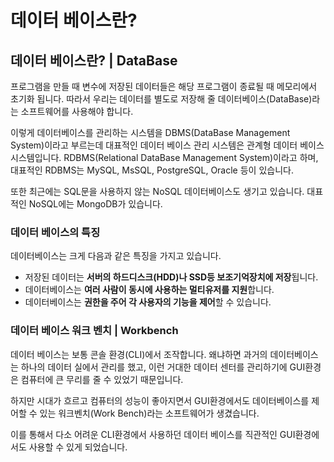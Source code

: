 # 데이터 베이스란?

##  데이터 베이스란? \| DataBase

 프로그램을 만들 때 변수에 저장된 데이터들은 해당 프로그램이 종료될 때 메모리에서 초기화 됩니다. 따라서 우리는 데이터를 별도로 저장해 줄 데이터베이스\(DataBase\)라는 소프트웨어를 사용해야 합니다. 

 이렇게 데이터베이스를 관리하는 시스템을 DBMS\(DataBase Management System\)이라고 부르는데 대표적인 데이터 베이스 관리 시스템은 관계형 데이터 베이스 시스템입니다. RDBMS\(Relational DataBase Management System\)이라고 하며, 대표적인 RDBMS는 MySQL, MsSQL, PostgreSQL, Oracle 등이 있습니다.

 또한 최근에는 SQL문을 사용하지 않는 NoSQL 데이터베이스도 생기고 있습니다. 대표적인 NoSQL에는 MongoDB가 있습니다. 

### 데이터 베이스의 특징

 데이터베이스는 크게 다음과 같은 특징을 가지고 있습니다.

* 저장된 데이터는 **서버의 하드디스크\(HDD\)나 SSD등 보조기억장치에 저장**됩니다. 
* 데이터베이스는 **여러 사람이 동시에 사용하는 멀티유저를 지원**합니다.
* 데이터베이스는 **권한을 주어 각 사용자의 기능을 제어**할 수 있습니다.

### 데이터 베이스 워크 벤치 \| Workbench

 데이터 베이스는 보통 콘솔 환경\(CLI\)에서 조작합니다. 왜냐하면 과거의 데이터베이스는 하나의 데이터 실에서 관리를 했고, 이런 거대한 데이터 센터를 관리하기에 GUI환경은 컴퓨터에 큰 무리를 줄 수 있었기 때문입니다.

 하지만 시대가 흐르고 컴퓨터의 성능이 좋아지면서 GUI환경에서도 데이터베이스를 제어할 수 있는 워크벤치\(Work Bench\)라는 소프트웨어가 생겼습니다.

 이를 통해서 다소 어려운 CLI환경에서 사용하던 데이터 베이스를 직관적인 GUI환경에서도 사용할 수 있게 되었습니다.

